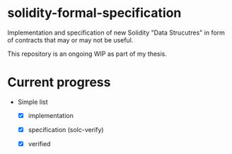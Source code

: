 # solidity-formal-specification
Implementation and specification of new Solidity "Data Strucutres" in form of contracts that may or may not be useful.

This repository is an ongoing WIP as part of my thesis.

# Current progress

- Simple list
  - [x] implementation
  - [x] specification (solc-verify)
  - [x] verified
 
